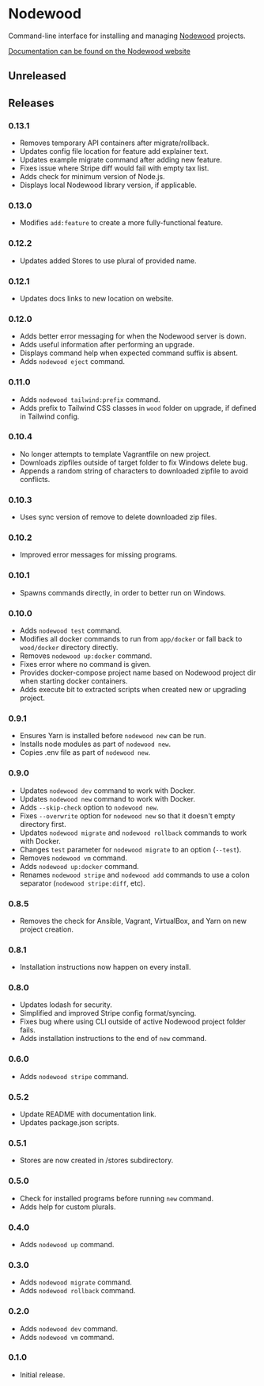 # Nodewood

Command-line interface for installing and managing [Nodewood](https://nodewood.com) projects.

[Documentation can be found on the Nodewood website](https://nodewood.com/docs/getting-started/cli/)

## Unreleased

## Releases

### 0.13.1

- Removes temporary API containers after migrate/rollback.
- Updates config file location for feature add explainer text.
- Updates example migrate command after adding new feature.
- Fixes issue where Stripe diff would fail with empty tax list.
- Adds check for minimum version of Node.js.
- Displays local Nodewood library version, if applicable.

### 0.13.0

- Modifies `add:feature` to create a more fully-functional feature.

### 0.12.2

- Updates added Stores to use plural of provided name.

### 0.12.1

- Updates docs links to new location on website.

### 0.12.0

- Adds better error messaging for when the Nodewood server is down.
- Adds useful information after performing an upgrade.
- Displays command help when expected command suffix is absent.
- Adds `nodewood eject` command.

### 0.11.0

- Adds `nodewood tailwind:prefix` command.
- Adds prefix to Tailwind CSS classes in `wood` folder on upgrade, if defined in Tailwind config.

### 0.10.4

- No longer attempts to template Vagrantfile on new project.
- Downloads zipfiles outside of target folder to fix Windows delete bug.
- Appends a random string of characters to downloaded zipfile to avoid conflicts.

### 0.10.3

- Uses sync version of remove to delete downloaded zip files.

### 0.10.2

- Improved error messages for missing programs.

### 0.10.1

- Spawns commands directly, in order to better run on Windows.

### 0.10.0

- Adds `nodewood test` command.
- Modifies all docker commands to run from `app/docker` or fall back to `wood/docker` directory directly.
- Removes `nodewood up:docker` command.
- Fixes error where no command is given.
- Provides docker-compose project name based on Nodewood project dir when starting docker containers.
- Adds execute bit to extracted scripts when created new or upgrading project.

### 0.9.1

- Ensures Yarn is installed before `nodewood new` can be run.
- Installs node modules as part of `nodewood new`.
- Copies .env file as part of `nodewood new`.

### 0.9.0

- Updates `nodewood dev` command to work with Docker.
- Updates `nodewood new` command to work with Docker.
- Adds `--skip-check` option to `nodewood new`.
- Fixes `--overwrite` option for `nodewood new` so that it doesn't empty directory first.
- Updates `nodewood migrate` and `nodewood rollback` commands to work with Docker.
- Changes `test` parameter for `nodewood migrate` to an option (`--test`).
- Removes `nodewood vm` command.
- Adds `nodewood up:docker` command.
- Renames `nodewood stripe` and `nodewood add` commands to use a colon separator (`nodewood stripe:diff`, etc).

### 0.8.5

- Removes the check for Ansible, Vagrant, VirtualBox, and Yarn on new project creation.

### 0.8.1

- Installation instructions now happen on every install.

### 0.8.0

- Updates lodash for security.
- Simplified and improved Stripe config format/syncing.
- Fixes bug where using CLI outside of active Nodewood project folder fails.
- Adds installation instructions to the end of `new` command.

### 0.6.0

- Adds `nodewood stripe` command.

### 0.5.2

- Update README with documentation link.
- Updates package.json scripts.

### 0.5.1

- Stores are now created in /stores subdirectory.

### 0.5.0

- Check for installed programs before running `new` command.
- Adds help for custom plurals.

### 0.4.0

- Adds `nodewood up` command.

### 0.3.0

- Adds `nodewood migrate` command.
- Adds `nodewood rollback` command.

### 0.2.0

- Adds `nodewood dev` command.
- Adds `nodewood vm` command.

### 0.1.0

- Initial release.
